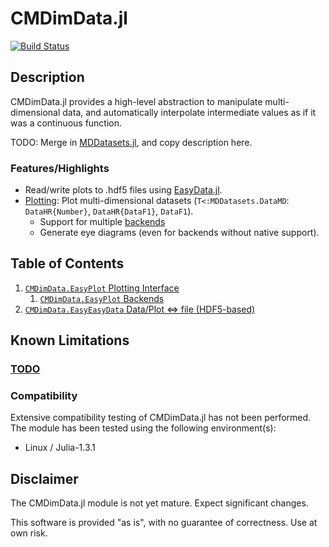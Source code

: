 # CMDimData.jl

[![Build Status](https://travis-ci.org/ma-laforge/CMDimData.jl.svg?branch=master)](https://travis-ci.org/ma-laforge/CMDimData.jl)

## Description

CMDimData.jl provides a high-level abstraction to manipulate multi-dimensional data, and automatically interpolate intermediate values as if it was a continuous function.

TODO: Merge in [MDDatasets.jl](https://github.com/ma-laforge/MDDatasets.jl), and copy description here.

### Features/Highlights

 - Read/write plots to .hdf5 files using [EasyData.jl](doc/EasyData.md).
 - [Plotting](doc/EasyPlot.md): Plot multi-dimensional datasets (`T<:MDDatasets.DataMD`: `DataHR{Number}`, `DataHR{DataF1}`, `DataF1`).
   - Support for multiple [backends](doc/EasyPlot_backends.md)
   - Generate eye diagrams (even for backends without native support).

## Table of Contents

 1. [`CMDimData.EasyPlot` Plotting Interface](doc/EasyPlot.md)
    1. [`CMDimData.EasyPlot` Backends](doc/EasyPlot_backends.md)
 1. [`CMDimData.EasyEasyData` Data/Plot &hArr; file (HDF5-based)](doc/EasyData.md)

## Known Limitations

### [TODO](TODO.md)

### Compatibility

Extensive compatibility testing of CMDimData.jl has not been performed.  The module has been tested using the following environment(s):

 - Linux / Julia-1.3.1

## Disclaimer

The CMDimData.jl module is not yet mature.  Expect significant changes.

This software is provided "as is", with no guarantee of correctness.  Use at own risk.
